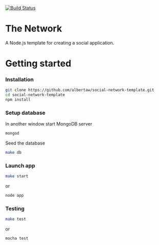 [![Build Status](https://travis-ci.org/albertaw/social-network-template.svg?branch=master)](https://travis-ci.org/albertaw/social-network-template)

# The Network

A Node.js template for creating a social application. 

# Getting started

### Installation
```bash
git clone https://github.com/albertaw/social-network-template.git
cd social-network-template
npm install
```
### Setup database
In another window start MongoDB server
```bash
mongod
```
Seed the database 
```bash
make db
```

### Launch app
```bash
make start
```
or
```bash
node app
```

### Testing
```bash
make test
```
or
```bash
mocha test
```